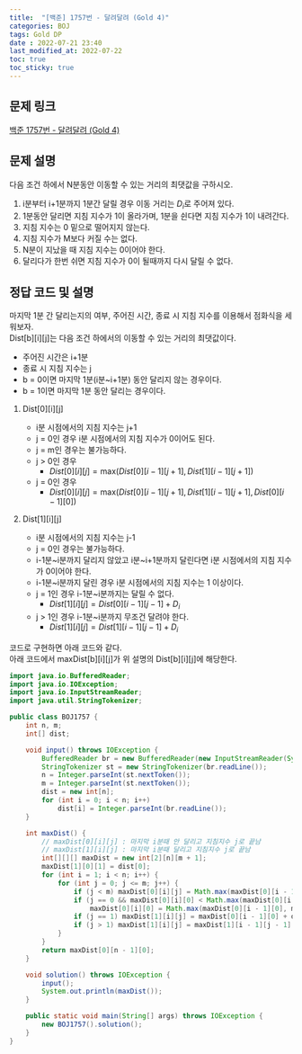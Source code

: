 ```yaml
---
title:  "[백준] 1757번 - 달려달려 (Gold 4)"
categories: BOJ
tags: Gold DP
date : 2022-07-21 23:40
last_modified_at: 2022-07-22
toc: true
toc_sticky: true
---
```


## 문제 링크

[백준 1757번 - 달려달려 (Gold 4)](https://www.acmicpc.net/problem/1757)

## 문제 설명

다음 조건 하에서 N분동안 이동할 수 있는 거리의 최댓값을 구하시오.

1. i분부터 i+1분까지 1분간 달릴 경우 이동 거리는 $D_i$로 주어져 있다.
2. 1분동안 달리면 지침 지수가 1이 올라가며, 1분을 쉰다면 지침 지수가 1이 내려간다.
3. 지침 지수는 0 밑으로 떨어지지 않는다.
4. 지침 지수가 M보다 커질 수는 없다.
5. N분이 지났을 때 지침 지수는 0이어야 한다.
6. 달리다가 한번 쉬면 지침 지수가 0이 될때까지 다시 달릴 수 없다.

## 정답 코드 및 설명

마지막 1분 간 달리는지의 여부, 주어진 시간, 종료 시 지침 지수를 이용해서 점화식을 세워보자.  
Dist[b][i][j]는 다음 조건 하에서의 이동할 수 있는 거리의 최댓값이다.  

- 주어진 시간은 i+1분
- 종료 시 지침 지수는 j
- b = 0이면 마지막 1분(i분~i+1분) 동안 달리지 않는 경우이다.
- b = 1이면 마지막 1분 동안 달리는 경우이다.

1. Dist[0][i][j]
   - i분 시점에서의 지침 지수는 j+1
   - j = 0인 경우 i분 시점에서의 지침 지수가 0이어도 된다.
   - j = m인 경우는 불가능하다.
   - j > 0인 경우
     - $Dist[0][i][j] = \textrm{max}(Dist[0][i-1][j+1], Dist[1][i-1][j+1])$
   - j = 0인 경우
     - $Dist[0][i][j] = \textrm{max}(Dist[0][i-1][j+1], Dist[1][i-1][j+1], Dist[0][i-1][0])$

2. Dist[1][i][j]
   - i분 시점에서의 지침 지수는 j-1
   - j = 0인 경우는 불가능하다.
   - i-1분~i분까지 달리지 않았고 i분~i+1분까지 달린다면 i분 시점에서의 지침 지수가 0이어야 한다.
   - i-1분~i분까지 달린 경우 i분 시점에서의 지침 지수는 1 이상이다.
   - j = 1인 경우 i-1분~i분까지는 달릴 수 없다.
     - $Dist[1][i][j] = Dist[0][i-1][j-1] + D_i$
   - j > 1인 경우 i-1분~i분까지 무조건 달려야 한다.
     - $Dist[1][i][j] = Dist[1][i-1][j-1] + D_i$

코드로 구현하면 아래 코드와 같다.  
아래 코드에서 maxDist[b][i][j]가 위 설명의 Dist[b][i][j]에 해당한다.

```java
import java.io.BufferedReader;
import java.io.IOException;
import java.io.InputStreamReader;
import java.util.StringTokenizer;

public class BOJ1757 {
    int n, m;
    int[] dist;

    void input() throws IOException {
        BufferedReader br = new BufferedReader(new InputStreamReader(System.in));
        StringTokenizer st = new StringTokenizer(br.readLine());
        n = Integer.parseInt(st.nextToken());
        m = Integer.parseInt(st.nextToken());
        dist = new int[n];
        for (int i = 0; i < n; i++)
            dist[i] = Integer.parseInt(br.readLine());
    }

    int maxDist() {
        // maxDist[0][i][j] : 마지막 i분때 안 달리고 지침지수 j로 끝남
        // maxDist[1][i][j] : 마지막 i분때 달리고 지침지수 j로 끝남
        int[][][] maxDist = new int[2][n][m + 1];
        maxDist[1][0][1] = dist[0];
        for (int i = 1; i < n; i++) {
            for (int j = 0; j <= m; j++) {
                if (j < m) maxDist[0][i][j] = Math.max(maxDist[0][i - 1][j + 1], maxDist[1][i - 1][j + 1]);
                if (j == 0 && maxDist[0][i][0] < Math.max(maxDist[0][i - 1][0], maxDist[1][i - 1][0]))
                    maxDist[0][i][0] = Math.max(maxDist[0][i - 1][0], maxDist[1][i - 1][0]);
                if (j == 1) maxDist[1][i][j] = maxDist[0][i - 1][0] + dist[i];
                if (j > 1) maxDist[1][i][j] = maxDist[1][i - 1][j - 1] + dist[i];
            }
        }
        return maxDist[0][n - 1][0];
    }

    void solution() throws IOException {
        input();
        System.out.println(maxDist());
    }

    public static void main(String[] args) throws IOException {
        new BOJ1757().solution();
    }
}

```
